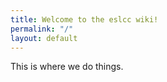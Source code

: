 ```yaml
---
title: Welcome to the eslcc wiki!
permalink: "/"
layout: default
---
```


This is where we do things.